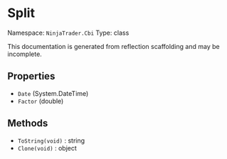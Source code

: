 # Split

Namespace: `NinjaTrader.Cbi`
Type: class

This documentation is generated from reflection scaffolding and may be incomplete.

## Properties
- `Date` (System.DateTime)
- `Factor` (double)

## Methods
- `ToString(void)` : string
- `Clone(void)` : object

